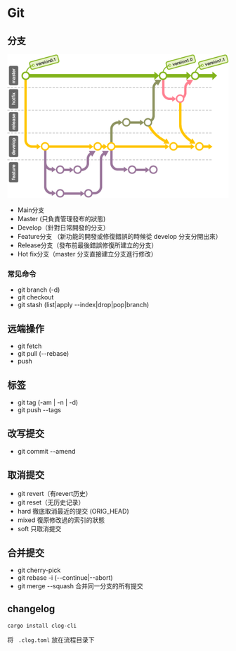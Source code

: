 # Git
## 分支
![](/assets/git_workflow.png)
- Main分支
 - Master (只負責管理發布的狀態)
 - Develop（針對日常開發的分支）
- Feature分支 （新功能的開發或修復錯誤的時候從 develop 分支分開出來）
- Release分支（發布前最後錯誤修復所建立的分支）
- Hot fix分支（master 分支直接建立分支進行修改）
### 常见命令
- git branch (-d)
- git checkout
- git stash (list|apply --index|drop|pop|branch)

## 远端操作
- git fetch 
- git pull (--rebase)
- push

## 标签
- git tag (-am | -n | -d)
- git push --tags

## 改写提交
- git commit --amend

## 取消提交
- git revert（有revert历史）
- git reset（无历史记录）
 - hard 徹底取消最近的提交 (ORIG_HEAD)
 - mixed 復原修改過的索引的狀態
 - soft 只取消提交
 
## 合并提交
- git cherry-pick
- git rebase -i (--continue|--abort)
- git merge --squash 合并同一分支的所有提交

## changelog
```
cargo install clog-cli
```

将 ``` .clog.toml``` 放在流程目录下
```toml

```



